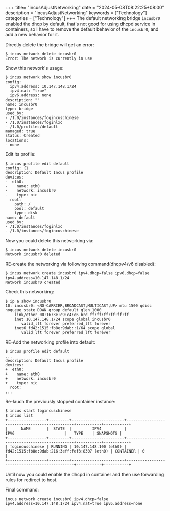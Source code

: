 +++
title= "incusAdjustNetworking"
date = "2024-05-08T08:22:25+08:00"
description = "incusAdjustNetworking"
keywords = ["Technology"]
categories = ["Technology"]
+++
The default networking bridge `incusbr0` enabled the dhcp by default, that's not good for using dhcpd service in containers, so I have to remove the default behavior of the `incusbr0`, and add a new behavior for it.    

Directly delete the bridge will get an error:   

```
$ incus network delete incusbr0
Error: The network is currently in use
```
Show this network's usage:    

```
$ incus network show incusbr0
config:
  ipv4.address: 10.147.148.1/24
  ipv4.nat: "true"
  ipv6.address: none
description: ""
name: incusbr0
type: bridge
used_by:
- /1.0/instances/fogincuschinese
- /1.0/instances/foginlxc
- /1.0/profiles/default
managed: true
status: Created
locations:
- none
```
Edit its profile:    

```
$ incus profile edit default
config: {}
description: Default Incus profile
devices:
-  eth0:
-    name: eth0
-    network: incusbr0
-    type: nic
  root:
    path: /
    pool: default
    type: disk
name: default
used_by:
- /1.0/instances/foginlxc
- /1.0/instances/fogincuschinese
```
Now you could delete this networking via:    

```
$ incus network delete incusbr0
Network incusbr0 deleted
```
RE-create the networking via following command(dhcpv4/v6 disabled):    

```
$ incus network create incusbr0 ipv4.dhcp=false ipv6.dhcp=false ipv4.address=10.147.148.1/24
Network incusbr0 created
```
Check this networking:    

```
$ ip a show incusbr0
10: incusbr0: <NO-CARRIER,BROADCAST,MULTICAST,UP> mtu 1500 qdisc noqueue state DOWN group default qlen 1000
    link/ether 00:16:3e:c9:c4:e6 brd ff:ff:ff:ff:ff:ff
    inet 10.147.148.1/24 scope global incusbr0
       valid_lft forever preferred_lft forever
    inet6 fd42:1515:fb8e:9dab::1/64 scope global 
       valid_lft forever preferred_lft forever
```
RE-Add the networking profile into default:    

```
$ incus profile edit default
...
description: Default Incus profile
devices:
+  eth0:
+    name: eth0
+    network: incusbr0
+    type: nic
  root:
...

```
Re-lauch the previously stopped container instance:    

```
$ incus start fogincuschinese
$ incus list
+-----------------+---------+-----------------------+-----------------------------------------------+-----------+-----------+
|      NAME       |  STATE  |         IPV4          |                     IPV6                      |   TYPE    | SNAPSHOTS |
+-----------------+---------+-----------------------+-----------------------------------------------+-----------+-----------+
| fogincuschinese | RUNNING | 10.147.148.100 (eth0) | fd42:1515:fb8e:9dab:216:3eff:fef3:8307 (eth0) | CONTAINER | 0         |
+-----------------+---------+-----------------------+-----------------------------------------------+-----------+-----------+
```
Until now you could enable the dhcpd in container and then use forwarding rules for redirect to host.    

Final command:      

```
incus network create incusbr0 ipv4.dhcp=false ipv4.address=10.147.148.1/24 ipv4.nat=true ipv6.address=none
```
